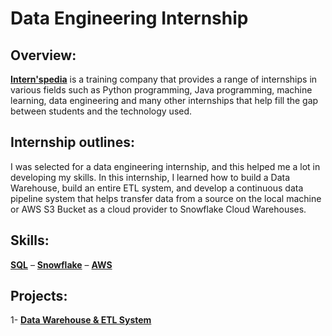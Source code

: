 # Data Engineering Internship

## Overview:
__[Intern'spedia](https://www.internspedia.org/)__ is a training company that provides a range of internships in various fields such as Python programming, Java programming, machine learning, data engineering and many other internships that help fill the gap between students and the technology used.

## Internship outlines:
I was selected for a data engineering internship, and this helped me a lot in developing my skills.
In this internship, I learned how to build a Data Warehouse, build an entire ETL system, and develop a continuous data pipeline system that helps transfer data from a source on the local machine or AWS S3 Bucket as a cloud provider to Snowflake Cloud Warehouses.

## Skills:
 __[SQL](https://docs.snowflake.com/en/sql-reference-commands.html)__ – __[Snowflake](https://www.snowflake.com/en/)__ – __[AWS](https://aws.amazon.com/)__
 
## Projects:
1-	__[Data Warehouse & ETL System](https://github.com/TalaatHasanin/Internspedia-Data_Engineering_Internship/tree/main/Data%20Warehouse%20%26%20ETL%20System)__
